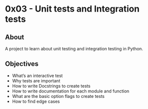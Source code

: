# 0x03 - Unit tests and Integration tests

## About

A project to learn about unit testing and integration testing in Python.

## Objectives

- What’s an interactive test
- Why tests are important
- How to write Docstrings to create tests
- How to write documentation for each module and function
- What are the basic option flags to create tests
- How to find edge cases
